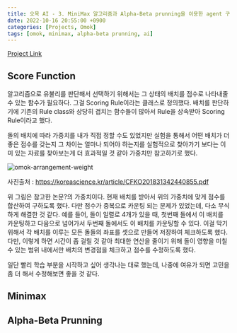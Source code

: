```yaml
---
title: 오목 AI - 3. MiniMax 알고리즘과 Alpha-Beta prunning을 이용한 agent 구현
date: 2022-10-16 20:55:00 +0900
categories: [Projects, Omok]
tags: [omok, minimax, alpha-beta prunning, ai]
---
```


[Project Link](https://github.com/jaeseong2/omok-ai)


## Score Function

알고리즘으로 유불리를 판단해서 선택하기 위해서는 그 상태의 배치를 점수로 나타내줄 수 있는 함수가 필요하다. 그걸 Scoring Rule이라는 클래스로 정의했다. 배치를 판단하기에 기존의 Rule class와 상당히 겹치는 함수들이 많아서 Rule을 상속받아 Scoring Rule이라고 했다.

돌의 배치에 따라 가중치를 내가 직접 정할 수도 있었지만 실험을 통해서 어떤 배치가 더 좋은 점수를 갖는지 그 차이는 얼마나 되어야 하는지를 실험적으로 찾아가기 보다는 이미 있는 자료를 찾아보는게 더 효과적일 것 같아 가중치만 참고하기로 했다.

![omok-arrangement-weight](https://user-images.githubusercontent.com/46184035/195368683-6608fb55-aa5d-4d77-8980-968b9c0a9136.png)

사진출처 : https://koreascience.kr/article/CFKO201831342440855.pdf

위 그림은 참고한 논문?의 가중치이다. 현재 배치를 받아서 위의 가중치에 맞게 점수를 합산하여 구하도록 했다. 다만 점수가 중복으로 카운팅 되는 문제가 있었는데, 다소 무식하게 해결한 것 같다. 예를 들어, 돌이 일렬로 4개가 있을 때, 첫번째 돌에서 이 배치를 카운팅하고 다음으로 넘어가서 두번째 돌에서도 이 배치를 카운팅할 수 있다. 이걸 막기 위해서 각 배치를 이루는 모든 돌들의 좌표를 셋으로 만들어 저장하여 체크하도록 했다. 다만, 이렇게 하면 시간이 좀 걸릴 것 같아 최대한 연산을 줄이기 위해 돌이 영향을 미칠 수 있는 범위 내에서만 배치의 변경점을 체크하고 점수를 수정하도록 했다.

일단 빨리 학습 부분을 시작하고 싶어 생각나는 대로 했는데, 나중에 여유가 되면 고민을 좀 더 해서 수정해보면 좋을 것 같다.


## Minimax


## Alpha-Beta Prunning


## 